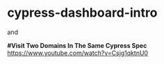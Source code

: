 # cypress-dashboard-intro

and 

**#Visit Two Domains In The Same Cypress Spec**
https://www.youtube.com/watch?v=Csjg1qktnU0

